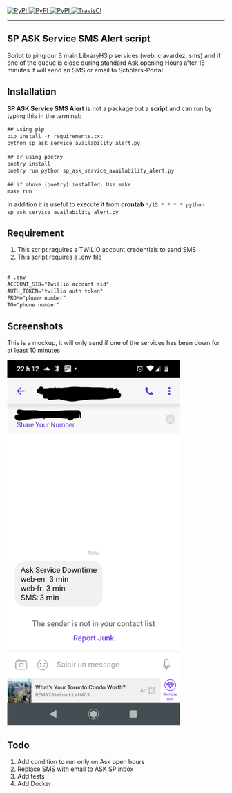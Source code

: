 [
![PyPI](https://img.shields.io/pypi/v/ask_schools.svg)
![PyPI](https://img.shields.io/pypi/pyversions/ask_schools.svg)
![PyPI](https://img.shields.io/github/license/guinslym/ask_schools.svg)
](https://pypi.org/project/ask_schools/)
[![TravisCI](https://travis-ci.org/guinslym/ask_schools.svg?branch=master)](https://travis-ci.org/guinslym/ask_schools)
<hr/>


## SP ASK Service SMS Alert script

Script to ping our 3  main LibraryH3lp services (web, clavardez, sms) and if one of the queue is close during standard Ask opening Hours after 15 minutes it will send an SMS or email to Scholars-Portal
<br/>


## Installation


**SP ASK Service SMS Alert** is not a package but a **script** and can run by typing this in the terminal:

```
## using pip 
pip install -r requirements.txt
python sp_ask_service_availability_alert.py

## or using poetry
poetry install 
poetry run python sp_ask_service_availability_alert.py

## if above (poetry) installed; Use make
make run
```
In addition it is useful to execute it from **crontab**
`*/15 * * * * python sp_ask_service_availability_alert.py`

## Requirement
1.  This script requires a TWILIO account credentials to send SMS 
2.  This script requires a .env file 

```text

# .env
ACCOUNT_SID="Twillio account sid"
AUTH_TOKEN="twillio auth token"
FROM="phone number"
TO="phone number"
```

## Screenshots
This is a mockup, it will only send if one of the services has been down for at least 10 minutes
<p float="left">
    <img src="screenshots/result_sms.png" width="400"/>
</p>


## Todo

1.  Add condition to run only on Ask open hours
2.  Replace SMS with email to ASK SP inbox
2.  Add tests
3.  Add Docker

